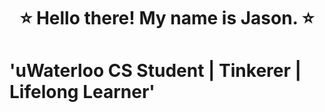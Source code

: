 <h1 align="center">⭐️ Hello there! My name is Jason. ⭐️<h1>

**'uWaterloo CS Student | Tinkerer | Lifelong Learner'**
